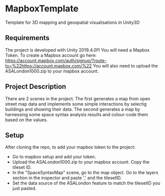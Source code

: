 # MapboxTemplate
Template for 3D mapping and geospatial visualisations in Unity3D

## Requirements
The project is developed with Unity 2019.4.0f1
You will need a Mapbox Token. To create a Mapbox account go here: https://account.mapbox.com/auth/signup/?route-to=%22https://account.mapbox.com/%22
You will also need to upload the ASALondon1000.zip to your mapbox account.

## Project Description
There are 2 scenes in the project. The first generates a map from open street map data and implements some simple interactions by selectig buildings and showing their data. The second generates a map by harnessing some space syntax analysis results and colour-code them based on the values.

## Setup
After cloning the repo, to add your mapbox token to the project:
- Go to mapbox setup and add your token.
- Upload the ASALondon1000.zip to your mapbox account. Copy the tileset ID.
- In the "SpaceSyntaxMap" scene, go to the map object. Go to the layers section in the inspector and paste ',' and the tilesetID.
- Set the data source of the ASALondon feature to match the tilesetID you just pasted.
